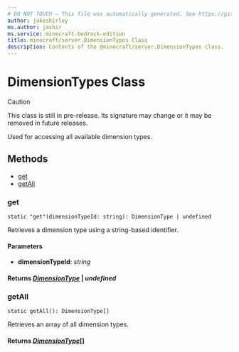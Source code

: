 ```yaml
---
# DO NOT TOUCH — This file was automatically generated. See https://github.com/mojang/minecraftapidocsgenerator to modify descriptions, examples, etc.
author: jakeshirley
ms.author: jashir
ms.service: minecraft-bedrock-edition
title: minecraft/server.DimensionTypes Class
description: Contents of the @minecraft/server.DimensionTypes class.
---
```

# DimensionTypes Class

> [!CAUTION]
> This class is still in pre-release.  Its signature may change or it may be removed in future releases.

Used for accessing all available dimension types.

## Methods
- [get](#get)
- [getAll](#getall)

### **get**
`
static "get"(dimensionTypeId: string): DimensionType | undefined
`

Retrieves a dimension type using a string-based identifier.

#### **Parameters**
- **dimensionTypeId**: *string*

#### **Returns** [*DimensionType*](DimensionType.md) | *undefined*

### **getAll**
`
static getAll(): DimensionType[]
`

Retrieves an array of all dimension types.

#### **Returns** [*DimensionType*](DimensionType.md)[]
